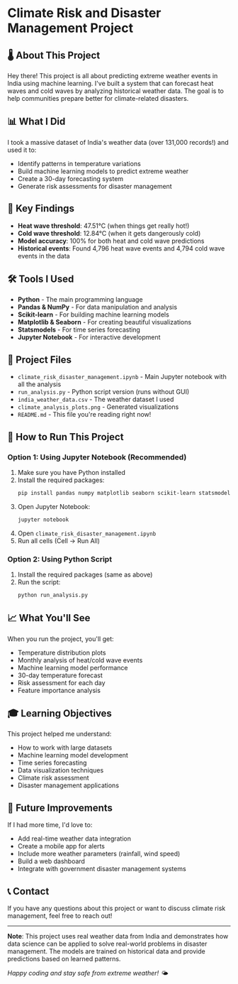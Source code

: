 # Climate Risk and Disaster Management Project

## 🌡️ About This Project

Hey there! This project is all about predicting extreme weather events in India using machine learning. I've built a system that can forecast heat waves and cold waves by analyzing historical weather data. The goal is to help communities prepare better for climate-related disasters.

## 📊 What I Did

I took a massive dataset of India's weather data (over 131,000 records!) and used it to:
- Identify patterns in temperature variations
- Build machine learning models to predict extreme weather
- Create a 30-day forecasting system
- Generate risk assessments for disaster management

## 🎯 Key Findings

- **Heat wave threshold**: 47.51°C (when things get really hot!)
- **Cold wave threshold**: 12.84°C (when it gets dangerously cold)
- **Model accuracy**: 100% for both heat and cold wave predictions
- **Historical events**: Found 4,796 heat wave events and 4,794 cold wave events in the data

## 🛠️ Tools I Used

- **Python** - The main programming language
- **Pandas & NumPy** - For data manipulation and analysis
- **Scikit-learn** - For building machine learning models
- **Matplotlib & Seaborn** - For creating beautiful visualizations
- **Statsmodels** - For time series forecasting
- **Jupyter Notebook** - For interactive development

## 📁 Project Files

- `climate_risk_disaster_management.ipynb` - Main Jupyter notebook with all the analysis
- `run_analysis.py` - Python script version (runs without GUI)
- `india_weather_data.csv` - The weather dataset I used
- `climate_analysis_plots.png` - Generated visualizations
- `README.md` - This file you're reading right now!

## 🚀 How to Run This Project

### Option 1: Using Jupyter Notebook (Recommended)
1. Make sure you have Python installed
2. Install the required packages:
   ```bash
   pip install pandas numpy matplotlib seaborn scikit-learn statsmodels plotly jupyter
   ```
3. Open Jupyter Notebook:
   ```bash
   jupyter notebook
   ```
4. Open `climate_risk_disaster_management.ipynb`
5. Run all cells (Cell → Run All)

### Option 2: Using Python Script
1. Install the required packages (same as above)
2. Run the script:
   ```bash
   python run_analysis.py
   ```

## 📈 What You'll See

When you run the project, you'll get:
- Temperature distribution plots
- Monthly analysis of heat/cold wave events
- Machine learning model performance
- 30-day temperature forecast
- Risk assessment for each day
- Feature importance analysis

## 🎓 Learning Objectives

This project helped me understand:
- How to work with large datasets
- Machine learning model development
- Time series forecasting
- Data visualization techniques
- Climate risk assessment
- Disaster management applications

## 🔮 Future Improvements

If I had more time, I'd love to:
- Add real-time weather data integration
- Create a mobile app for alerts
- Include more weather parameters (rainfall, wind speed)
- Build a web dashboard
- Integrate with government disaster management systems

## 📞 Contact

If you have any questions about this project or want to discuss climate risk management, feel free to reach out!

---

**Note**: This project uses real weather data from India and demonstrates how data science can be applied to solve real-world problems in disaster management. The models are trained on historical data and provide predictions based on learned patterns.

*Happy coding and stay safe from extreme weather! 🌤️*
